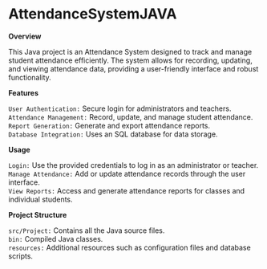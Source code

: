 # AttendanceSystemJAVA

**Overview**

This Java project is an Attendance System designed to track and manage student attendance efficiently. The system allows for recording, updating, and viewing attendance data, providing a user-friendly interface and robust functionality.

**Features**

  `User Authentication:` Secure login for administrators and teachers.  
  `Attendance Management:` Record, update, and manage student attendance.  
  `Report Generation:` Generate and export attendance reports.  
  `Database Integration:` Uses an SQL database for data storage.    

**Usage**

  `Login:` Use the provided credentials to log in as an administrator or teacher.  
    `Manage Attendance:` Add or update attendance records through the user interface.  
    `View Reports:` Access and generate attendance reports for classes and individual students.  

**Project Structure**

  `src/Project:` Contains all the Java source files.  
  `bin:` Compiled Java classes.  
  `resources:` Additional resources such as configuration files and database scripts.  

